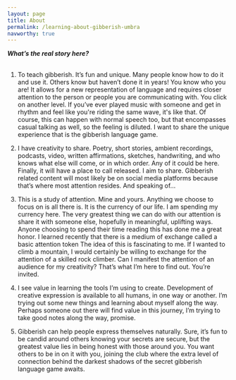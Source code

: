 ```yaml
---
layout: page
title: About
permalink: /learning-about-gibberish-umbra
navworthy: true
---
```

***What’s the real story here?***
<br><br>

1. To teach gibberish. It’s fun and unique. Many people know how to do it and use it. Others know but haven’t done it in years! You know who you are! It allows for a new representation of language and requires closer attention to the person or people you are communicating with. You click on another level. If you’ve ever played music with someone and get in rhythm and feel like you're riding the same wave, it's like that. Of course, this can happen with normal speech too, but that encompasses casual talking as well, so the feeling is diluted. I want to share the unique experience that is the gibberish language game.

  

2. I have creativity to share. Poetry, short stories, ambient recordings,  podcasts, video, written affirmations, sketches, handwriting, and who knows what else will come, or in which order. Any of it could be here. Finally, it will have a place to call released. I aim to share. Gibberish related content will most likely be on social media platforms because that’s where most attention resides. And speaking of…

  

3. This is a study of attention. Mine and yours. Anything we choose to focus on is all there is. It is the currency of our life. I am spending my currency here. The very greatest thing we can do with our attention is share it with someone else, hopefully in meaningful, uplifting ways. Anyone choosing to spend their time reading this has done me a great honor. I learned recently that there is a medium of exchange called a basic attention token The idea of this is fascinating to me. If I wanted to climb a mountain, I would certainly be willing to exchange for the attention of a skilled rock climber. Can I manifest the attention of an audience for my creativity? That’s what I’m here to find out. You’re invited.

  

4. I see value in learning the tools I’m using to create. Development of creative expression is available to all humans, in one way or another. I’m trying out some new things and learning about myself along the way. Perhaps someone out there will find value in this journey, I’m trying to take good notes along the way, promise.

  

5. Gibberish can help people express themselves naturally. Sure, it’s fun to be candid around others knowing your secrets are secure, but the greatest value lies in being honest with those around you. You want others to be in on it with you, joining the club where the extra level of connection behind the darkest shadows of the secret gibberish language game awaits.
